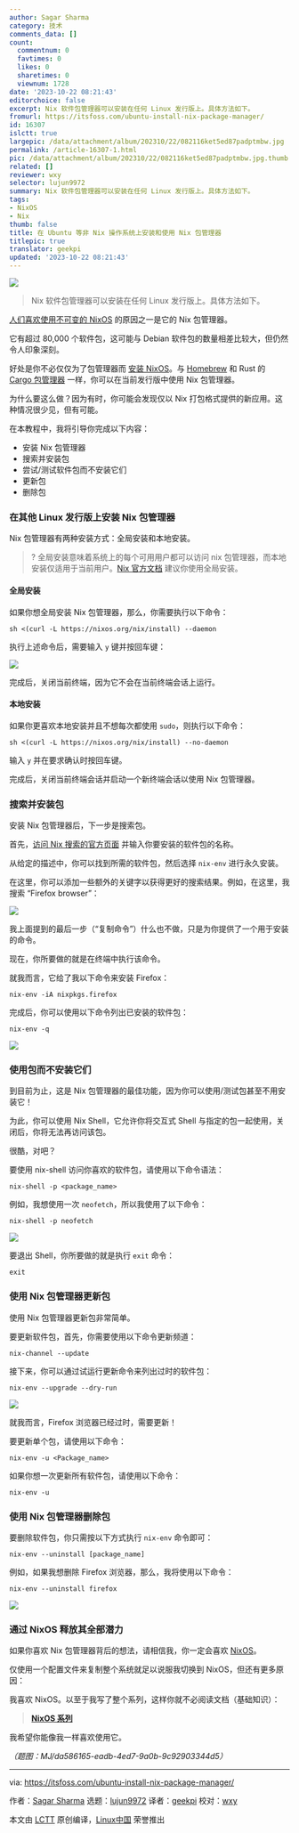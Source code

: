 ```yaml
---
author: Sagar Sharma
category: 技术
comments_data: []
count:
  commentnum: 0
  favtimes: 0
  likes: 0
  sharetimes: 0
  viewnum: 1728
date: '2023-10-22 08:21:43'
editorchoice: false
excerpt: Nix 软件包管理器可以安装在任何 Linux 发行版上。具体方法如下。
fromurl: https://itsfoss.com/ubuntu-install-nix-package-manager/
id: 16307
islctt: true
largepic: /data/attachment/album/202310/22/082116ket5ed87padptmbw.jpg
permalink: /article-16307-1.html
pic: /data/attachment/album/202310/22/082116ket5ed87padptmbw.jpg.thumb.jpg
related: []
reviewer: wxy
selector: lujun9972
summary: Nix 软件包管理器可以安装在任何 Linux 发行版上。具体方法如下。
tags:
- NixOS
- Nix
thumb: false
title: 在 Ubuntu 等非 Nix 操作系统上安装和使用 Nix 包管理器
titlepic: true
translator: geekpi
updated: '2023-10-22 08:21:43'
---
```


![](/data/attachment/album/202310/22/082116ket5ed87padptmbw.jpg)



> 
> Nix 软件包管理器可以安装在任何 Linux 发行版上。具体方法如下。
> 
> 
> 


[人们喜欢使用不可变的 NixOS](/article-15606-1.html) 的原因之一是它的 Nix 包管理器。


它有超过 80,000 个软件包，这可能与 Debian 软件包的数量相差比较大，但仍然令人印象深刻。


好处是你不必仅仅为了包管理器而 [安装 NixOS](/article-15624-1.html)。与 [Homebrew](/article-14065-1.html) 和 Rust 的 [Cargo 包管理器](/article-13938-1.html) 一样，你可以在当前发行版中使用 Nix 包管理器。


为什么要这么做？因为有时，你可能会发现仅以 Nix 打包格式提供的新应用。这种情况很少见，但有可能。


在本教程中，我将引导你完成以下内容：


* 安装 Nix 包管理器
* 搜索并安装包
* 尝试/测试软件包而不安装它们
* 更新包
* 删除包


### 在其他 Linux 发行版上安装 Nix 包管理器


Nix 包管理器有两种安装方式：全局安装和本地安装。



> 
> ? 全局安装意味着系统上的每个可用用户都可以访问 nix 包管理器，而本地安装仅适用于当前用户。[Nix 官方文档](https://nixos.org/learn) 建议你使用全局安装。
> 
> 
> 


#### 全局安装


如果你想全局安装 Nix 包管理器，那么，你需要执行以下命令：



```
sh <(curl -L https://nixos.org/nix/install) --daemon

```

执行上述命令后，需要输入 `y` 键并按回车键：


![](/data/attachment/album/202310/22/082143da0fndc0ego334d7.png)


完成后，关闭当前终端，因为它不会在当前终端会话上运行。


#### 本地安装


如果你更喜欢本地安装并且不想每次都使用 `sudo`，则执行以下命令：



```
sh <(curl -L https://nixos.org/nix/install) --no-daemon

```

输入 `y` 并在要求确认时按回车键。


完成后，关闭当前终端会话并启动一个新终端会话以使用 Nix 包管理器。


### 搜索并安装包


安装 Nix 包管理器后，下一步是搜索包。


首先，[访问 Nix 搜索的官方页面](https://search.nixos.org/packages) 并输入你要安装的软件包的名称。


从给定的描述中，你可以找到所需的软件包，然后选择 `nix-env` 进行永久安装。


在这里，你可以添加一些额外的关键字以获得更好的搜索结果。例如，在这里，我搜索 “Firefox browser”：


![](/data/attachment/album/202310/22/082144vouku3as3qdgyy5o.png)


我上面提到的最后一步（“复制命令”）什么也不做，只是为你提供了一个用于安装的命令。


现在，你所要做的就是在终端中执行该命令。


就我而言，它给了我以下命令来安装 Firefox：



```
nix-env -iA nixpkgs.firefox

```

完成后，你可以使用以下命令列出已安装的软件包：



```
nix-env -q

```

![](/data/attachment/album/202310/22/082144tcomo9e5bqa4rn6o.png)


### 使用包而不安装它们


到目前为止，这是 Nix 包管理器的最佳功能，因为你可以使用/测试包甚至不用安装它！


为此，你可以使用 Nix Shell，它允许你将交互式 Shell 与指定的包一起使用，关闭后，你将无法再访问该包。


很酷，对吧？


要使用 nix-shell 访问你喜欢的软件包，请使用以下命令语法：



```
nix-shell -p <package_name>

```

例如，我想使用一次 `neofetch`，所以我使用了以下命令：



```
nix-shell -p neofetch

```

![](/data/attachment/album/202310/22/082144ivyevv9unexcuxc1.png)


要退出 Shell，你所要做的就是执行 `exit` 命令：



```
exit

```

### 使用 Nix 包管理器更新包


使用 Nix 包管理器更新包非常简单。


要更新软件包，首先，你需要使用以下命令更新频道：



```
nix-channel --update

```

接下来，你可以通过试运行更新命令来列出过时的软件包：



```
nix-env --upgrade --dry-run

```

![](/data/attachment/album/202310/22/082146xg5gllqoigbgtuqx.png)


就我而言，Firefox 浏览器已经过时，需要更新！


要更新单个包，请使用以下命令：



```
nix-env -u <Package_name>

```

如果你想一次更新所有软件包，请使用以下命令：



```
nix-env -u

```

### 使用 Nix 包管理器删除包


要删除软件包，你只需按以下方式执行 `nix-env` 命令即可：



```
nix-env --uninstall [package_name]

```

例如，如果我想删除 Firefox 浏览器，那么，我将使用以下命令：



```
nix-env --uninstall firefox

```

![](/data/attachment/album/202310/22/082146e5n7nkp1l5tnl55p.png)


### 通过 NixOS 释放其全部潜力


如果你喜欢 Nix 包管理器背后的想法，请相信我，你一定会喜欢 [NixOS](https://nixos.org/)。


仅使用一个配置文件来复制整个系统就足以说服我切换到 NixOS，但还有更多原因：


我喜欢 NixOS。以至于我写了整个系列，这样你就不必阅读文档（基础知识）：



> 
> **[NixOS 系列](/article-15606-1.html)**
> 
> 
> 


我希望你能像我一样喜欢使用它。


*（题图：MJ/da586165-eadb-4ed7-9a0b-9c92903344d5）*




---


via: <https://itsfoss.com/ubuntu-install-nix-package-manager/>


作者：[Sagar Sharma](https://itsfoss.com/author/sagar/) 选题：[lujun9972](https://github.com/lujun9972) 译者：[geekpi](https://github.com/geekpi) 校对：[wxy](https://github.com/wxy)


本文由 [LCTT](https://github.com/LCTT/TranslateProject) 原创编译，[Linux中国](https://linux.cn/) 荣誉推出